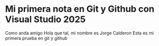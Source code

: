 # Mi primera nota en Git y Github con Visual Studio 2025
Como anda amigo
Hola que tal, mi nombre es Jorge Calderon
Esta es mi primera prueba en git y github
